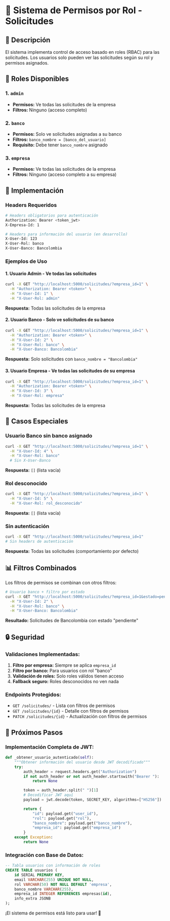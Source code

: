 # 🔐 Sistema de Permisos por Rol - Solicitudes

## 🎯 **Descripción**

El sistema implementa control de acceso basado en roles (RBAC) para las solicitudes. Los usuarios solo pueden ver las solicitudes según su rol y permisos asignados.

## 👥 **Roles Disponibles**

### **1. `admin`**
- **Permisos:** Ve todas las solicitudes de la empresa
- **Filtros:** Ninguno (acceso completo)

### **2. `banco`**
- **Permisos:** Solo ve solicitudes asignadas a su banco
- **Filtros:** `banco_nombre = [banco_del_usuario]`
- **Requisito:** Debe tener `banco_nombre` asignado

### **3. `empresa`**
- **Permisos:** Ve todas las solicitudes de la empresa
- **Filtros:** Ninguno (acceso completo a su empresa)

## 🔧 **Implementación**

### **Headers Requeridos**

```bash
# Headers obligatorios para autenticación
Authorization: Bearer <token_jwt>
X-Empresa-Id: 1

# Headers para información del usuario (en desarrollo)
X-User-Id: 123
X-User-Rol: banco
X-User-Banco: Bancolombia
```

### **Ejemplos de Uso**

#### **1. Usuario Admin - Ve todas las solicitudes**
```bash
curl -X GET "http://localhost:5000/solicitudes/?empresa_id=1" \
  -H "Authorization: Bearer <token>" \
  -H "X-User-Id: 1" \
  -H "X-User-Rol: admin"
```

**Respuesta:** Todas las solicitudes de la empresa

#### **2. Usuario Banco - Solo ve solicitudes de su banco**
```bash
curl -X GET "http://localhost:5000/solicitudes/?empresa_id=1" \
  -H "Authorization: Bearer <token>" \
  -H "X-User-Id: 2" \
  -H "X-User-Rol: banco" \
  -H "X-User-Banco: Bancolombia"
```

**Respuesta:** Solo solicitudes con `banco_nombre = "Bancolombia"`

#### **3. Usuario Empresa - Ve todas las solicitudes de su empresa**
```bash
curl -X GET "http://localhost:5000/solicitudes/?empresa_id=1" \
  -H "Authorization: Bearer <token>" \
  -H "X-User-Id: 3" \
  -H "X-User-Rol: empresa"
```

**Respuesta:** Todas las solicitudes de la empresa

## 🚨 **Casos Especiales**

### **Usuario Banco sin banco asignado**
```bash
curl -X GET "http://localhost:5000/solicitudes/?empresa_id=1" \
  -H "X-User-Id: 4" \
  -H "X-User-Rol: banco"
  # Sin X-User-Banco
```

**Respuesta:** `[]` (lista vacía)

### **Rol desconocido**
```bash
curl -X GET "http://localhost:5000/solicitudes/?empresa_id=1" \
  -H "X-User-Id: 5" \
  -H "X-User-Rol: rol_desconocido"
```

**Respuesta:** `[]` (lista vacía)

### **Sin autenticación**
```bash
curl -X GET "http://localhost:5000/solicitudes/?empresa_id=1"
# Sin headers de autenticación
```

**Respuesta:** Todas las solicitudes (comportamiento por defecto)

## 📊 **Filtros Combinados**

Los filtros de permisos se combinan con otros filtros:

```bash
# Usuario banco + filtro por estado
curl -X GET "http://localhost:5000/solicitudes/?empresa_id=1&estado=pendiente" \
  -H "X-User-Id: 2" \
  -H "X-User-Rol: banco" \
  -H "X-User-Banco: Bancolombia"
```

**Resultado:** Solicitudes de Bancolombia con estado "pendiente"

## 🔒 **Seguridad**

### **Validaciones Implementadas:**

1. **Filtro por empresa:** Siempre se aplica `empresa_id`
2. **Filtro por banco:** Para usuarios con rol "banco"
3. **Validación de roles:** Solo roles válidos tienen acceso
4. **Fallback seguro:** Roles desconocidos no ven nada

### **Endpoints Protegidos:**

- `GET /solicitudes/` - Lista con filtros de permisos
- `GET /solicitudes/{id}` - Detalle con filtros de permisos
- `PATCH /solicitudes/{id}` - Actualización con filtros de permisos

## 🚀 **Próximos Pasos**

### **Implementación Completa de JWT:**

```python
def _obtener_usuario_autenticado(self):
    """Obtener información del usuario desde JWT decodificado"""
    try:
        auth_header = request.headers.get("Authorization")
        if not auth_header or not auth_header.startswith("Bearer "):
            return None

        token = auth_header.split(" ")[1]
        # Decodificar JWT aquí
        payload = jwt.decode(token, SECRET_KEY, algorithms=["HS256"])

        return {
            "id": payload.get("user_id"),
            "rol": payload.get("rol"),
            "banco_nombre": payload.get("banco_nombre"),
            "empresa_id": payload.get("empresa_id")
        }
    except Exception:
        return None
```

### **Integración con Base de Datos:**

```sql
-- Tabla usuarios con información de roles
CREATE TABLE usuarios (
    id SERIAL PRIMARY KEY,
    email VARCHAR(255) UNIQUE NOT NULL,
    rol VARCHAR(50) NOT NULL DEFAULT 'empresa',
    banco_nombre VARCHAR(255),
    empresa_id INTEGER REFERENCES empresas(id),
    info_extra JSONB
);
```

¡El sistema de permisos está listo para usar! 🎉
